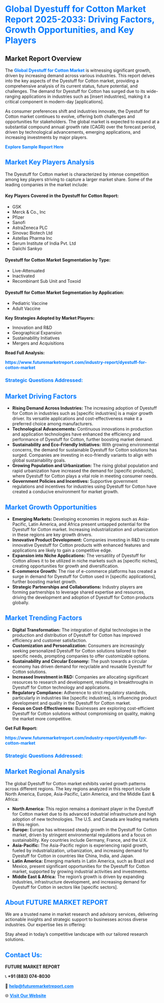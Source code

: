 <h1 style="color: #007BFF;">Global Dyestuff for Cotton Market Report 2025-2033: Driving Factors, Growth Opportunities, and Key Players</h1>

<section id="overview">
<h2>Market Report Overview</h2>
<p>The <a href="https://www.futuremarketreport.com/industry-report/dyestuff-for-cotton-market" style="color: #007BFF; text-decoration: none;"><strong>Global Dyestuff for Cotton Market</strong></a> is witnessing significant growth, driven by increasing demand across various industries. This report delves into the key aspects of the Dyestuff for Cotton market, providing a comprehensive analysis of its current status, future potential, and challenges. The demand for Dyestuff for Cotton has surged due to its wide-ranging applications in industries such as [insert industries], making it a critical component in modern-day [applications].</p>
<p>As consumer preferences shift and industries innovate, the Dyestuff for Cotton market continues to evolve, offering both challenges and opportunities for stakeholders. The global market is expected to expand at a substantial compound annual growth rate (CAGR) over the forecast period, driven by technological advancements, emerging applications, and increasing investments by major players.</p>
</section>

<section id="overview">
<p><a href="https://www.futuremarketreport.com/request-sample/reportId=37521" style="color: #007BFF; text-decoration: none;"><strong>Explore Sample Report Here</strong></a></p>
</section>

<section id="key-players">
<h2 style="color: #007BFF;">Market Key Players Analysis</h2>
<p>The Dyestuff for Cotton market is characterized by intense competition among key players striving to capture a larger market share. Some of the leading companies in the market include:</p>
<h4>Key Players Covered in the Dyestuff for Cotton Report:</h4>
<ul><li>GSK</li><li>Merck &amp; Co., Inc</li><li>Pfizer</li><li>Sanofi</li><li>AstraZeneca PLC</li><li>Sinovac Biotech Ltd</li><li>Astellas Pharma Inc</li><li>Serum Institute of India Pvt. Ltd</li><li>Daiichi Sankyo</li></ul>
<h4>Dyestuff for Cotton Market Segmentation by Type:</h4>
<ul><li>Live-Attenuated</li><li>Inactivated</li><li>Recombinant Sub Unit and Toxoid</li></ul>

<h4>Dyestuff for Cotton Market Segmentation by Application:</h4>
<ul><li>Pediatric Vaccine</li><li>Adult Vaccine</li></ul>
<p><strong>Key Strategies Adopted by Market Players:</strong></p>
<ul>
<li>Innovation and R&D</li>
<li>Geographical Expansion</li>
<li>Sustainability Initiatives</li>
<li>Mergers and Acquisitions</li>
</ul>
</section>

<section>
<p><strong>Read Full Analysis: </strong></p><a href="https://www.futuremarketreport.com/industry-report/dyestuff-for-cotton-market" style="color: #007BFF; text-decoration: none;"><strong>https://www.futuremarketreport.com/industry-report/dyestuff-for-cotton-market</strong></a>
<h3 style="color: #007BFF;">Strategic Questions Addressed:</h3>
</section>

<section id="driving-factors">
<h2 style="color: #007BFF;">Market Driving Factors</h2>
<ul>
<li><strong>Rising Demand Across Industries:</strong> The increasing adoption of Dyestuff for Cotton in industries such as [specific industries] is a major growth driver. Its versatile applications and cost-effectiveness make it a preferred choice among manufacturers.</li>
<li><strong>Technological Advancements:</strong> Continuous innovations in production and application technologies have enhanced the efficiency and performance of Dyestuff for Cotton, further boosting market demand.</li>
<li><strong>Sustainability and Eco-Friendly Initiatives:</strong> With growing environmental concerns, the demand for sustainable Dyestuff for Cotton solutions has surged. Companies are investing in eco-friendly variants to align with global sustainability goals.</li>
<li><strong>Growing Population and Urbanization:</strong> The rising global population and rapid urbanization have increased the demand for [specific products], where Dyestuff for Cotton plays a vital role in meeting consumer needs.</li>
<li><strong>Government Policies and Incentives:</strong> Supportive government regulations and incentives for industries using Dyestuff for Cotton have created a conducive environment for market growth.</li>
</ul>
</section>

<section id="growth-opportunities">
<h2 style="color: #007BFF;">Market Growth Opportunities</h2>
<ul>
<li><strong>Emerging Markets:</strong> Developing economies in regions such as Asia-Pacific, Latin America, and Africa present untapped potential for the Dyestuff for Cotton market. Increasing industrialization and urbanization in these regions are key growth drivers.</li>
<li><strong>Innovative Product Development:</strong> Companies investing in R&D to create innovative Dyestuff for Cotton products with enhanced features and applications are likely to gain a competitive edge.</li>
<li><strong>Expansion into Niche Applications:</strong> The versatility of Dyestuff for Cotton allows it to be utilized in niche markets such as [specific niches], creating opportunities for growth and diversification.</li>
<li><strong>E-commerce Growth:</strong> The rise of e-commerce platforms has created a surge in demand for Dyestuff for Cotton used in [specific applications], further boosting market growth.</li>
<li><strong>Strategic Partnerships and Collaborations:</strong> Industry players are forming partnerships to leverage shared expertise and resources, driving the development and adoption of Dyestuff for Cotton products globally.</li>
</ul>
</section>

<section id="trending-factors">
<h2 style="color: #007BFF;">Market Trending Factors</h2>
<ul>
<li><strong>Digital Transformation:</strong> The integration of digital technologies in the production and distribution of Dyestuff for Cotton has improved efficiency and customer satisfaction.</li>
<li><strong>Customization and Personalization:</strong> Consumers are increasingly seeking personalized Dyestuff for Cotton solutions tailored to their specific needs, prompting companies to offer customizable options.</li>
<li><strong>Sustainability and Circular Economy:</strong> The push towards a circular economy has driven demand for recyclable and reusable Dyestuff for Cotton solutions.</li>
<li><strong>Increased Investment in R&D:</strong> Companies are allocating significant resources to research and development, resulting in breakthroughs in Dyestuff for Cotton technology and applications.</li>
<li><strong>Regulatory Compliance:</strong> Adherence to strict regulatory standards, particularly in industries like [specific industries], is influencing product development and quality in the Dyestuff for Cotton market.</li>
<li><strong>Focus on Cost-Effectiveness:</strong> Businesses are exploring cost-efficient Dyestuff for Cotton solutions without compromising on quality, making the market more competitive.</li>
</ul>
</section>

<section>
<p><strong>Get Full Report: </strong></p><a href="https://www.futuremarketreport.com/industry-report/dyestuff-for-cotton-market" style="color: #007BFF; text-decoration: none;"><strong>https://www.futuremarketreport.com/industry-report/dyestuff-for-cotton-market</strong></a>
<h3 style="color: #007BFF;">Strategic Questions Addressed:</h3>
</section>


<section id="regional-analysis">
<h2 style="color: #007BFF;">Market Regional Analysis</h2>
<p>The global Dyestuff for Cotton market exhibits varied growth patterns across different regions. The key regions analyzed in this report include North America, Europe, Asia-Pacific, Latin America, and the Middle East & Africa:</p>
<ul>
<li><strong>North America:</strong> This region remains a dominant player in the Dyestuff for Cotton market due to its advanced industrial infrastructure and high adoption of new technologies. The U.S. and Canada are leading markets in this region.</li>
<li><strong>Europe:</strong> Europe has witnessed steady growth in the Dyestuff for Cotton market, driven by stringent environmental regulations and a focus on sustainability. Key countries include Germany, France, and the U.K.</li>
<li><strong>Asia-Pacific:</strong> The Asia-Pacific region is experiencing rapid growth, fueled by industrialization, urbanization, and increasing demand for Dyestuff for Cotton in countries like China, India, and Japan.</li>
<li><strong>Latin America:</strong> Emerging markets in Latin America, such as Brazil and Mexico, present significant opportunities for the Dyestuff for Cotton market, supported by growing industrial activities and investments.</li>
<li><strong>Middle East & Africa:</strong> The region’s growth is driven by expanding industries, infrastructure development, and increasing demand for Dyestuff for Cotton in sectors like [specific sectors].</li>
</ul>
</section>

<footer>
<h2 style="color: #007BFF;">About FUTURE MARKET REPORT</h2>
<p>We are a trusted name in market research and advisory services, delivering actionable insights and strategic support to businesses across diverse industries. Our expertise lies in offering:</p>

<p>Stay ahead in today’s competitive landscape with our tailored research solutions.</p>

<h2 style="color: #007BFF;">Contact Us:</h2>
<p><strong>FUTURE MARKET REPORT</strong></p>
<p>📞 <strong>+91 (883) 074-8030</strong></p>
<p>📧 <strong><a href="mailto:help@futuremarketreport.com" style="color: #007BFF;">help@futuremarketreport.com</a></strong></p>
<p>🌐 <strong><a href="https://www.futuremarketreport.com/" style="color: #007BFF;">Visit Our Website</a></strong></p>
</footer>